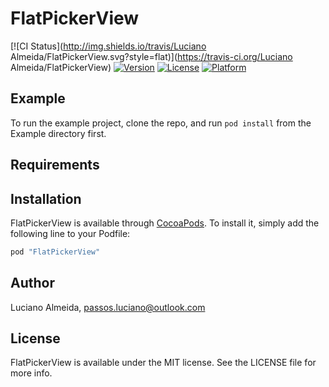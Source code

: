 # FlatPickerView

[![CI Status](http://img.shields.io/travis/Luciano Almeida/FlatPickerView.svg?style=flat)](https://travis-ci.org/Luciano Almeida/FlatPickerView)
[![Version](https://img.shields.io/cocoapods/v/FlatPickerView.svg?style=flat)](http://cocoapods.org/pods/FlatPickerView)
[![License](https://img.shields.io/cocoapods/l/FlatPickerView.svg?style=flat)](http://cocoapods.org/pods/FlatPickerView)
[![Platform](https://img.shields.io/cocoapods/p/FlatPickerView.svg?style=flat)](http://cocoapods.org/pods/FlatPickerView)

## Example

To run the example project, clone the repo, and run `pod install` from the Example directory first.

## Requirements

## Installation

FlatPickerView is available through [CocoaPods](http://cocoapods.org). To install
it, simply add the following line to your Podfile:

```ruby
pod "FlatPickerView"
```

## Author

Luciano Almeida, passos.luciano@outlook.com

## License

FlatPickerView is available under the MIT license. See the LICENSE file for more info.
